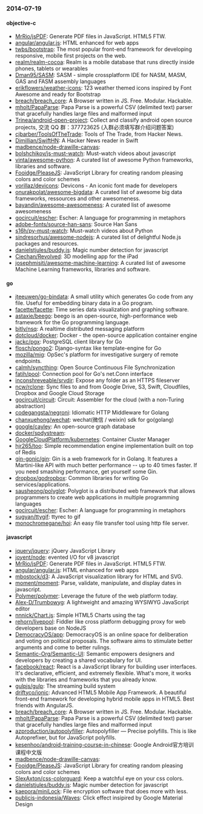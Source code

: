 ### 2014-07-19

#### objective-c
* [MrRio/jsPDF](https://github.com/MrRio/jsPDF): Generate PDF files in JavaScript. HTML5 FTW.
* [angular/angular.js](https://github.com/angular/angular.js): HTML enhanced for web apps
* [twbs/bootstrap](https://github.com/twbs/bootstrap): The most popular front-end framework for developing responsive, mobile first projects on the web.
* [realm/realm-cocoa](https://github.com/realm/realm-cocoa): Realm is a mobile database that runs directly inside phones, tablets or wearables
* [Dman95/SASM](https://github.com/Dman95/SASM): SASM - simple crossplatform IDE for NASM, MASM, GAS and FASM assembly languages
* [erikflowers/weather-icons](https://github.com/erikflowers/weather-icons): 123 weather themed icons inspired by Font Awesome and ready for Bootstrap
* [breach/breach_core](https://github.com/breach/breach_core): A Browser written in JS. Free. Modular. Hackable.
* [mholt/PapaParse](https://github.com/mholt/PapaParse): Papa Parse is a powerful CSV (delimited text) parser that gracefully handles large files and malformed input
* [Trinea/android-open-project](https://github.com/Trinea/android-open-project): Collect and classify android open source projects, 交流 QQ 群：377723625 (入群必须填写群介绍问题答案)
* [cjbarber/ToolsOfTheTrade](https://github.com/cjbarber/ToolsOfTheTrade): Tools of The Trade, from Hacker News.
* [Dimillian/SwiftHN](https://github.com/Dimillian/SwiftHN): A Hacker News reader in Swift
* [madbence/node-drawille-canvas](https://github.com/madbence/node-drawille-canvas): 
* [bolshchikov/js-must-watch](https://github.com/bolshchikov/js-must-watch): Must-watch videos about javascript
* [vinta/awesome-python](https://github.com/vinta/awesome-python): A curated list of awesome Python frameworks, libraries and software.
* [Fooidge/PleaseJS](https://github.com/Fooidge/PleaseJS): JavaScript Library for creating random pleasing colors and color schemes
* [vorillaz/devicons](https://github.com/vorillaz/devicons): Devicons - An iconic font made for developers
* [onurakpolat/awesome-bigdata](https://github.com/onurakpolat/awesome-bigdata): A curated list of awesome big data frameworks, ressources and other awesomeness.
* [bayandin/awesome-awesomeness](https://github.com/bayandin/awesome-awesomeness): A curated list of awesome awesomeness
* [gocircuit/escher](https://github.com/gocircuit/escher): Escher: A language for programming in metaphors
* [adobe-fonts/source-han-sans](https://github.com/adobe-fonts/source-han-sans): Source Han Sans
* [s16h/py-must-watch](https://github.com/s16h/py-must-watch): Must-watch videos about Python
* [sindresorhus/awesome-nodejs](https://github.com/sindresorhus/awesome-nodejs): A curated list of delightful Node.js packages and resources.
* [danielstjules/buddy.js](https://github.com/danielstjules/buddy.js): Magic number detection for javascript
* [Ciechan/Revolved](https://github.com/Ciechan/Revolved): 3D modelling app for the iPad
* [josephmisiti/awesome-machine-learning](https://github.com/josephmisiti/awesome-machine-learning): A curated list of awesome Machine Learning frameworks, libraries and software.

#### go
* [jteeuwen/go-bindata](https://github.com/jteeuwen/go-bindata): A small utility which generates Go code from any file. Useful for embedding binary data in a Go program.
* [facette/facette](https://github.com/facette/facette): Time series data visualization and graphing software.
* [astaxie/beego](https://github.com/astaxie/beego): beego is an open-source, high-performance web framework for the Go programming language.
* [bitly/nsq](https://github.com/bitly/nsq): A realtime distributed messaging platform
* [dotcloud/docker](https://github.com/dotcloud/docker): Docker - the open-source application container engine
* [jackc/pgx](https://github.com/jackc/pgx): PostgreSQL client library for Go
* [flosch/pongo2](https://github.com/flosch/pongo2): Django-syntax like template-engine for Go
* [mozilla/mig](https://github.com/mozilla/mig): OpSec's platform for investigative surgery of remote endpoints.
* [calmh/syncthing](https://github.com/calmh/syncthing): Open Source Continuous File Synchronization
* [fatih/pool](https://github.com/fatih/pool): Connection pool for Go's net.Conn interface
* [inconshreveable/srvdir](https://github.com/inconshreveable/srvdir): Expose any folder as an HTTPS fileserver
* [ncw/rclone](https://github.com/ncw/rclone): Sync files to and from Google Drive, S3, Swift, Cloudfiles, Dropbox and Google Cloud Storage
* [gocircuit/circuit](https://github.com/gocircuit/circuit): Circuit: Assembler for the cloud (with a non-Turing abstraction)
* [codegangsta/negroni](https://github.com/codegangsta/negroni): Idiomatic HTTP Middleware for Golang
* [chanxuehong/wechat](https://github.com/chanxuehong/wechat): wechat(微信 / weixin) sdk for go(golang)
* [google/cayley](https://github.com/google/cayley): An open-source graph database
* [docker/spdystream](https://github.com/docker/spdystream): 
* [GoogleCloudPlatform/kubernetes](https://github.com/GoogleCloudPlatform/kubernetes): Container Cluster Manager
* [hjr265/too](https://github.com/hjr265/too): Simple recommendation engine implementation built on top of Redis
* [gin-gonic/gin](https://github.com/gin-gonic/gin): Gin is a web framework for in Golang. It features a Martini-like API with much better performance -- up to 40 times faster. If you need smashing performance, get yourself some Gin.
* [dropbox/godropbox](https://github.com/dropbox/godropbox): Common libraries for writing Go services/applications.
* [sausheong/polyglot](https://github.com/sausheong/polyglot): Polyglot is a distributed web framework that allows programmers to create web applications in multiple programming languages
* [gocircuit/escher](https://github.com/gocircuit/escher): Escher: A language for programming in metaphors
* [sugyan/ttygif](https://github.com/sugyan/ttygif): ttyrec to gif
* [monochromegane/hoi](https://github.com/monochromegane/hoi): An easy file transfer tool using http file server.

#### javascript
* [jquery/jquery](https://github.com/jquery/jquery): jQuery JavaScript Library
* [joyent/node](https://github.com/joyent/node): evented I/O for v8 javascript
* [MrRio/jsPDF](https://github.com/MrRio/jsPDF): Generate PDF files in JavaScript. HTML5 FTW.
* [angular/angular.js](https://github.com/angular/angular.js): HTML enhanced for web apps
* [mbostock/d3](https://github.com/mbostock/d3): A JavaScript visualization library for HTML and SVG.
* [moment/moment](https://github.com/moment/moment): Parse, validate, manipulate, and display dates in javascript.
* [Polymer/polymer](https://github.com/Polymer/polymer): Leverage the future of the web platform today.
* [Alex-D/Trumbowyg](https://github.com/Alex-D/Trumbowyg): A lightweight and amazing WYSIWYG JavaScript editor
* [nnnick/Chart.js](https://github.com/nnnick/Chart.js): Simple HTML5 Charts using the <canvas> tag
* [rehorn/livepool](https://github.com/rehorn/livepool): Fiddler like cross platform debugging proxy for web developers base on NodeJS
* [DemocracyOS/app](https://github.com/DemocracyOS/app): DemocracyOS is an online space for deliberation and voting on political proposals. The software aims to stimulate better arguments and come to better rulings.  
* [Semantic-Org/Semantic-UI](https://github.com/Semantic-Org/Semantic-UI): Semantic empowers designers and developers by creating a shared vocabulary for UI.
* [facebook/react](https://github.com/facebook/react): React is a JavaScript library for building user interfaces. It's declarative, efficient, and extremely flexible. What's more, it works with the libraries and frameworks that you already know.
* [gulpjs/gulp](https://github.com/gulpjs/gulp): The streaming build system
* [driftyco/ionic](https://github.com/driftyco/ionic): Advanced HTML5 Mobile App Framework. A beautiful front-end framework for developing hybrid mobile apps in HTML5. Best friends with AngularJS.
* [breach/breach_core](https://github.com/breach/breach_core): A Browser written in JS. Free. Modular. Hackable.
* [mholt/PapaParse](https://github.com/mholt/PapaParse): Papa Parse is a powerful CSV (delimited text) parser that gracefully handles large files and malformed input
* [azproduction/autopolyfiller](https://github.com/azproduction/autopolyfiller): Autopolyfiller — Precise polyfills. This is like Autoprefixer, but for JavaScript polyfills.
* [kesenhoo/android-training-course-in-chinese](https://github.com/kesenhoo/android-training-course-in-chinese): Google Android官方培训课程中文版
* [madbence/node-drawille-canvas](https://github.com/madbence/node-drawille-canvas): 
* [Fooidge/PleaseJS](https://github.com/Fooidge/PleaseJS): JavaScript Library for creating random pleasing colors and color schemes
* [SlexAxton/css-colorguard](https://github.com/SlexAxton/css-colorguard): Keep a watchful eye on your css colors.
* [danielstjules/buddy.js](https://github.com/danielstjules/buddy.js): Magic number detection for javascript
* [kaepora/miniLock](https://github.com/kaepora/miniLock): File encryption software that does more with less.
* [publicis-indonesia/Waves](https://github.com/publicis-indonesia/Waves): Click effect insipired by Google Material Design
